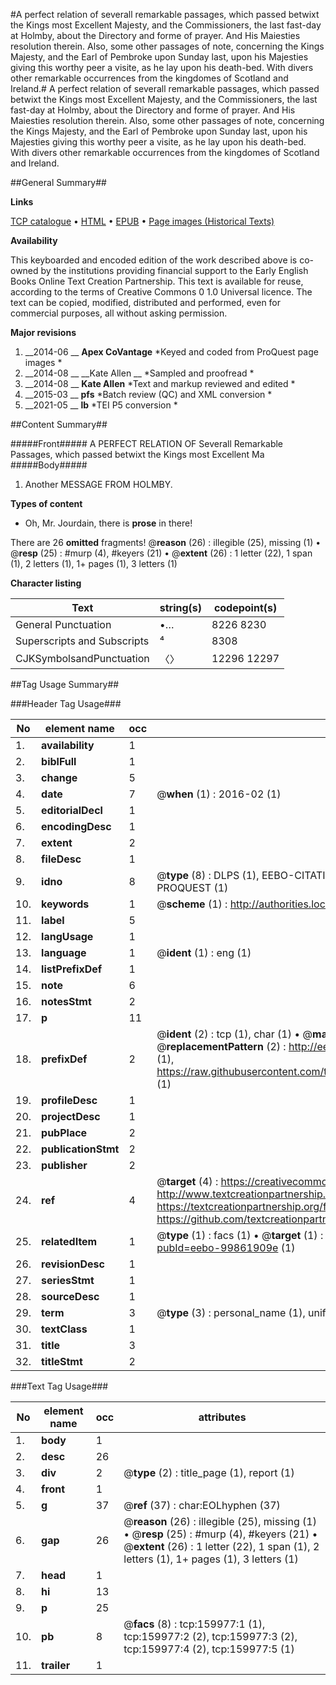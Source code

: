 #A perfect relation of severall remarkable passages, which passed betwixt the Kings most Excellent Majesty, and the Commissioners, the last fast-day at Holmby, about the Directory and forme of prayer. And His Maiesties resolution therein. Also, some other passages of note, concerning the Kings Majesty, and the Earl of Pembroke upon Sunday last, upon his Majesties giving this worthy peer a visite, as he lay upon his death-bed. With divers other remarkable occurrences from the kingdomes of Scotland and Ireland.#
A perfect relation of severall remarkable passages, which passed betwixt the Kings most Excellent Majesty, and the Commissioners, the last fast-day at Holmby, about the Directory and forme of prayer. And His Maiesties resolution therein. Also, some other passages of note, concerning the Kings Majesty, and the Earl of Pembroke upon Sunday last, upon his Majesties giving this worthy peer a visite, as he lay upon his death-bed. With divers other remarkable occurrences from the kingdomes of Scotland and Ireland.

##General Summary##

**Links**

[TCP catalogue](http://www.ota.ox.ac.uk/tcp/)  • 
[HTML](http://tei.it.ox.ac.uk/tcp/Texts-HTML/free/A90/A90483.html)  • 
[EPUB](http://tei.it.ox.ac.uk/tcp/Texts-EPUB/free/A90/A90483.epub) • 
[Page images (Historical Texts)](https://historicaltexts.jisc.ac.uk/eebo-99861909e)

**Availability**

This keyboarded and encoded edition of the work described above is co-owned by the
    institutions providing financial support to the Early English Books Online Text Creation
    Partnership. This text is available for reuse, according to the terms of  Creative Commons 0 1.0 Universal
    licence. The text can be copied, modified, distributed and performed, even for commercial
    purposes, all without asking permission.

**Major revisions**

1. __2014-06 __ __Apex CoVantage__ *Keyed and coded from ProQuest page images *
1. __2014-08 __ __Kate Allen __ *Sampled and proofread *
1. __2014-08 __ __Kate Allen__ *Text and markup reviewed and edited *
1. __2015-03 __ __pfs__ *Batch review (QC) and XML conversion *
1. __2021-05 __ __lb__ *TEI P5 conversion *

##Content Summary##

#####Front#####
A PERFECT RELATION OF Severall Remarkable Passages, which passed betwixt the Kings most Excellent Ma
#####Body#####

1. Another MESSAGE FROM HOLMBY.

**Types of content**

  * Oh, Mr. Jourdain, there is **prose** in there!

There are 26 **omitted** fragments! 
 @__reason__ (26) : illegible (25), missing (1)  •  @__resp__ (25) : #murp (4), #keyers (21)  •  @__extent__ (26) : 1 letter (22), 1 span (1), 2 letters (1), 1+ pages (1), 3 letters (1)

**Character listing**


|Text|string(s)|codepoint(s)|
|---|---|---|
|General Punctuation|•…|8226 8230|
|Superscripts             and Subscripts|⁴|8308|
|CJKSymbolsandPunctuation|〈〉|12296 12297|

##Tag Usage Summary##

###Header Tag Usage###

|No|element name|occ|attributes|
|---|---|---|---|
|1.|__availability__|1||
|2.|__biblFull__|1||
|3.|__change__|5||
|4.|__date__|7| @__when__ (1) : 2016-02 (1)|
|5.|__editorialDecl__|1||
|6.|__encodingDesc__|1||
|7.|__extent__|2||
|8.|__fileDesc__|1||
|9.|__idno__|8| @__type__ (8) : DLPS (1), EEBO-CITATION (1), VID (1), EEBO-PROQUEST (1), STC (3), PROQUEST (1)|
|10.|__keywords__|1| @__scheme__ (1) : http://authorities.loc.gov/ (1)|
|11.|__label__|5||
|12.|__langUsage__|1||
|13.|__language__|1| @__ident__ (1) : eng (1)|
|14.|__listPrefixDef__|1||
|15.|__note__|6||
|16.|__notesStmt__|2||
|17.|__p__|11||
|18.|__prefixDef__|2| @__ident__ (2) : tcp (1), char (1)  •  @__matchPattern__ (2) : ([0-9\-]+):([0-9IVX]+) (1), (.+) (1)  •  @__replacementPattern__ (2) : http://eebo.chadwyck.com/downloadtiff?vid=$1&page=$2 (1), https://raw.githubusercontent.com/textcreationpartnership/Texts/master/tcpchars.xml#$1 (1)|
|19.|__profileDesc__|1||
|20.|__projectDesc__|1||
|21.|__pubPlace__|2||
|22.|__publicationStmt__|2||
|23.|__publisher__|2||
|24.|__ref__|4| @__target__ (4) : https://creativecommons.org/publicdomain/zero/1.0/ (1), http://www.textcreationpartnership.org/docs/. (1), https://textcreationpartnership.org/faq/#faq05 (1), https://github.com/textcreationpartnership (1)|
|25.|__relatedItem__|1| @__type__ (1) : facs (1)  •  @__target__ (1) : https://data.historicaltexts.jisc.ac.uk/view?pubId=eebo-99861909e (1)|
|26.|__revisionDesc__|1||
|27.|__seriesStmt__|1||
|28.|__sourceDesc__|1||
|29.|__term__|3| @__type__ (3) : personal_name (1), uniform_title (1), topical_term (1)|
|30.|__textClass__|1||
|31.|__title__|3||
|32.|__titleStmt__|2||


###Text Tag Usage###

|No|element name|occ|attributes|
|---|---|---|---|
|1.|__body__|1||
|2.|__desc__|26||
|3.|__div__|2| @__type__ (2) : title_page (1), report (1)|
|4.|__front__|1||
|5.|__g__|37| @__ref__ (37) : char:EOLhyphen (37)|
|6.|__gap__|26| @__reason__ (26) : illegible (25), missing (1)  •  @__resp__ (25) : #murp (4), #keyers (21)  •  @__extent__ (26) : 1 letter (22), 1 span (1), 2 letters (1), 1+ pages (1), 3 letters (1)|
|7.|__head__|1||
|8.|__hi__|13||
|9.|__p__|25||
|10.|__pb__|8| @__facs__ (8) : tcp:159977:1 (1), tcp:159977:2 (2), tcp:159977:3 (2), tcp:159977:4 (2), tcp:159977:5 (1)|
|11.|__trailer__|1||
